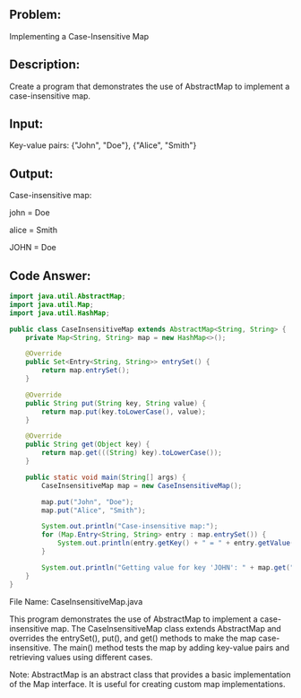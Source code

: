 ## Problem: 
Implementing a Case-Insensitive Map

## Description: 
Create a program that demonstrates the use of AbstractMap to implement a case-insensitive map.

## Input:

Key-value pairs: {"John", "Doe"}, {"Alice", "Smith"}

## Output:

Case-insensitive map:

john = Doe

alice = Smith

JOHN = Doe

## Code Answer:
```Java
import java.util.AbstractMap;
import java.util.Map;
import java.util.HashMap;

public class CaseInsensitiveMap extends AbstractMap<String, String> {
    private Map<String, String> map = new HashMap<>();

    @Override
    public Set<Entry<String, String>> entrySet() {
        return map.entrySet();
    }

    @Override
    public String put(String key, String value) {
        return map.put(key.toLowerCase(), value);
    }

    @Override
    public String get(Object key) {
        return map.get(((String) key).toLowerCase());
    }

    public static void main(String[] args) {
        CaseInsensitiveMap map = new CaseInsensitiveMap();

        map.put("John", "Doe");
        map.put("Alice", "Smith");

        System.out.println("Case-insensitive map:");
        for (Map.Entry<String, String> entry : map.entrySet()) {
            System.out.println(entry.getKey() + " = " + entry.getValue());
        }

        System.out.println("Getting value for key 'JOHN': " + map.get("JOHN"));
    }
}
```

File Name: CaseInsensitiveMap.java

This program demonstrates the use of AbstractMap to implement a case-insensitive map. The CaseInsensitiveMap class extends AbstractMap and overrides the entrySet(), put(), and get() methods to make the map case-insensitive. The main() method tests the map by adding key-value pairs and retrieving values using different cases.

Note: AbstractMap is an abstract class that provides a basic implementation of the Map interface. It is useful for creating custom map implementations.